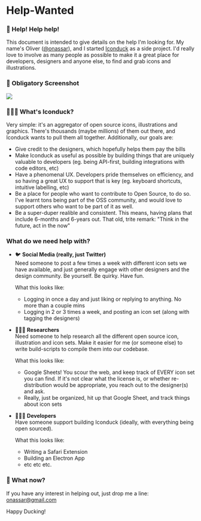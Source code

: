 # Help-Wanted

### 📣 Help! Help help!  
This document is intended to give details on the help I'm looking for. My name's Oliver ([@onassar](https://github.com/onassar/)), and I started [Iconduck](https://iconduck.com/) as a side project. I'd really love to involve as many people as possible to make it a great place for developers, designers and anyone else, to find and grab icons and illustrations.

### 📸 Obligatory Screenshot
![](https://i.imgur.com/IAOsFdf.png)

### 🤷🏻‍♂️ What's Iconduck?
Very simple: it's an aggregator of open source icons, illustrations and graphics. There's thousands (maybe millions) of them out there, and Iconduck wants to pull them all together. Additionally, our goals are:

- Give credit to the designers, which hopefully helps them pay the bills
- Make Iconduck as useful as possible by building things that are uniquely valuable to developers (eg. being API-first, building integrations with code editors, etc)
- Have a phenomenal UX. Developers pride themselves on efficiency, and so having a great UX to support that is key (eg. keyboard shortcuts, intuitive labelling, etc)
- Be a place for people who want to contribute to Open Source, to do so. I've learnt tons being part of the OSS community, and would love to support others who want to be part of it as well.
- Be a super-duper realible and consistent. This means, having plans that include 6-months and 6-years out. That old, trite remark: "Think in the future, act in the now"

### What do we need help with?

- 🐦 **Social Media (really, just Twitter)**  
  Need someone to post a few times a week with different icon sets we have available, and just generally engage with other designers and the design community. Be yourself. Be quirky. Have fun.

  What this looks like:  
  - Logging in once a day and just liking or replying to anything. No more than a couple mins
  - Logging in 2 or 3 times a week, and posting an icon set (along with tagging the designers)

- 🙇🏽‍♀️ **Researchers**  
  Need someone to help research all the different open source icon, illustration and icon sets. Make it easier for me (or someone else) to write build-scripts to compile them into our codebase.

  What this looks like:  
  - Google Sheets! You scour the web, and keep track of EVERY icon set you can find. If it's not clear what the license is, or whether re-distribution would be appropriate, you reach out to the designer(s) and ask.
  - Really, just be organized, hit up that Google Sheet, and track things about icon sets

- 👩🏿‍💻 **Developers**  
  Have someone support building Iconduck (ideally, with everything being open sourced).

  What this looks like:
  - Writing a Safari Extension
  - Building an Electron App
  - etc etc etc.

### 🎣 What now?
If you have any interest in helping out, just drop me a line: [onassar@gmail.com](mailto:onassar@gmail.com)

Happy Ducking!

